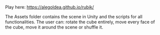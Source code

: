 Play here: https://alegoldea.github.io/rubik/

The Assets folder contains the scene in Unity and the scripts for all functionalities. The user can: rotate the cube entirely, move every face of the cube, move it around the scene or shuffle it. 

